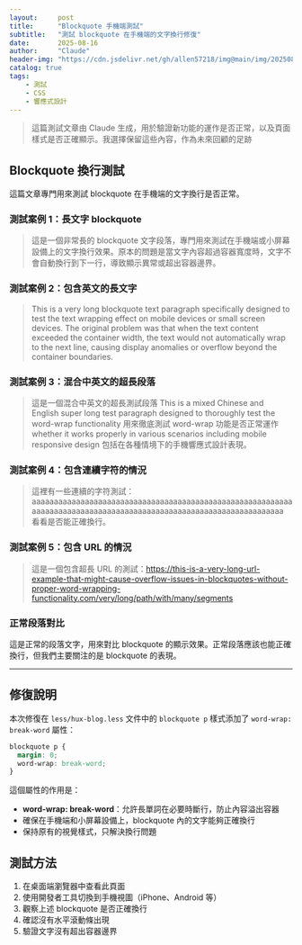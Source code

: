 ```yaml
---
layout:     post
title:      "Blockquote 手機端測試"
subtitle:   "測試 blockquote 在手機端的文字換行修復"
date:       2025-08-16
author:     "Claude"
header-img: "https://cdn.jsdelivr.net/gh/allen57218/img@main/img/20250830050705_evvnbpcj0l.webp"
catalog: true
tags:
    - 測試
    - CSS
    - 響應式設計
---
```


> 這篇測試文章由 Claude 生成，用於驗證新功能的運作是否正常，以及頁面樣式是否正確顯示。我選擇保留這些內容，作為未來回顧的足跡

## Blockquote 換行測試

這篇文章專門用來測試 blockquote 在手機端的文字換行是否正常。

### 測試案例 1：長文字 blockquote

> 這是一個非常長的 blockquote 文字段落，專門用來測試在手機端或小屏幕設備上的文字換行效果。原本的問題是當文字內容超過容器寬度時，文字不會自動換行到下一行，導致顯示異常或超出容器邊界。

### 測試案例 2：包含英文的長文字

> This is a very long blockquote text paragraph specifically designed to test the text wrapping effect on mobile devices or small screen devices. The original problem was that when the text content exceeded the container width, the text would not automatically wrap to the next line, causing display anomalies or overflow beyond the container boundaries.

### 測試案例 3：混合中英文的超長段落

> 這是一個混合中英文的超長測試段落 This is a mixed Chinese and English super long test paragraph designed to thoroughly test the word-wrap functionality 用來徹底測試 word-wrap 功能是否正常運作 whether it works properly in various scenarios including mobile responsive design 包括在各種情境下的手機響應式設計表現。

### 測試案例 4：包含連續字符的情況

> 這裡有一些連續的字符測試：aaaaaaaaaaaaaaaaaaaaaaaaaaaaaaaaaaaaaaaaaaaaaaaaaaaaaaaaaaaaaaaaaaaaaaaaaaaaaaaaaaaaaaaaaaaaaaaaaaaaaaaaaaaaaaaaaaaa 看看是否能正確換行。

### 測試案例 5：包含 URL 的情況

> 這是一個包含超長 URL 的測試：https://this-is-a-very-long-url-example-that-might-cause-overflow-issues-in-blockquotes-without-proper-word-wrapping-functionality.com/very/long/path/with/many/segments

### 正常段落對比

這是正常的段落文字，用來對比 blockquote 的顯示效果。正常段落應該也能正確換行，但我們主要關注的是 blockquote 的表現。

---

## 修復說明

本次修復在 `less/hux-blog.less` 文件中的 `blockquote p` 樣式添加了 `word-wrap: break-word` 屬性：

```css
blockquote p {
  margin: 0;
  word-wrap: break-word;
}
```

這個屬性的作用是：
- **word-wrap: break-word**：允許長單詞在必要時斷行，防止內容溢出容器
- 確保在手機端和小屏幕設備上，blockquote 內的文字能夠正確換行
- 保持原有的視覺樣式，只解決換行問題

## 測試方法

1. 在桌面端瀏覽器中查看此頁面
2. 使用開發者工具切換到手機視圖（iPhone、Android 等）
3. 觀察上述 blockquote 是否正確換行
4. 確認沒有水平滾動條出現
5. 驗證文字沒有超出容器邊界
